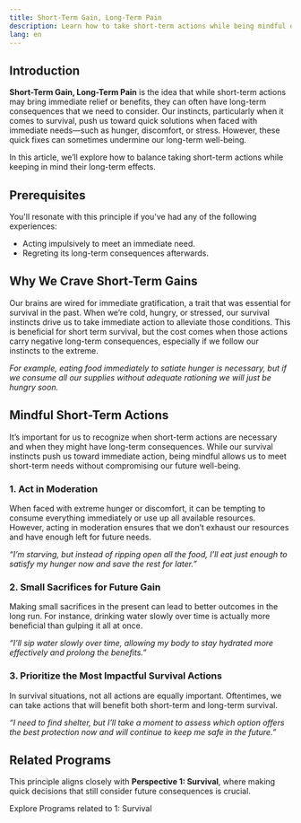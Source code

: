 ```yaml
---
title: Short-Term Gain, Long-Term Pain  
description: Learn how to take short-term actions while being mindful of the long-term consequences they might carry.  
lang: en  
---
```


## Introduction

**Short-Term Gain, Long-Term Pain** is the idea that while short-term actions may bring immediate relief or benefits, they can often have long-term consequences that we need to consider. Our instincts, particularly when it comes to survival, push us toward quick solutions when faced with immediate needs—such as hunger, discomfort, or stress. However, these quick fixes can sometimes undermine our long-term well-being.

In this article, we’ll explore how to balance taking short-term actions while keeping in mind their long-term effects.

## Prerequisites

You'll resonate with this principle if you've had any of the following experiences:  
- Acting impulsively to meet an immediate need.
- Regreting its long-term consequences afterwards.

## Why We Crave Short-Term Gains

Our brains are wired for immediate gratification, a trait that was essential for survival in the past. When we’re cold, hungry, or stressed, our survival instincts drive us to take immediate action to alleviate those conditions. This is beneficial for short term survival, but the cost comes when those actions carry negative long-term consequences, especially if we follow our instincts to the extreme.

*For example, eating food immediately to satiate hunger is necessary, but if we consume all our supplies without adequate rationing we will just be hungry soon.*

## Mindful Short-Term Actions

It’s important for us to recognize when short-term actions are necessary and when they might have long-term consequences. While our survival instincts push us toward immediate action, being mindful allows us to meet short-term needs without compromising our future well-being.

### 1. Act in Moderation

When faced with extreme hunger or discomfort, it can be tempting to consume everything immediately or use up all available resources. However, acting in moderation ensures that we don’t exhaust our resources and have enough left for future needs.

_“I’m starving, but instead of ripping open all the food, I’ll eat just enough to satisfy my hunger now and save the rest for later.”_

### 2. Small Sacrifices for Future Gain

Making small sacrifices in the present can lead to better outcomes in the long run. For instance, drinking water slowly over time is actually more beneficial than gulping it all at once.

_“I’ll sip water slowly over time, allowing my body to stay hydrated more effectively and prolong the benefits.”_

### 3. Prioritize the Most Impactful Survival Actions

In survival situations, not all actions are equally important. Oftentimes, we can take actions that will benefit both short-term and long-term survival.

_“I need to find shelter, but I’ll take a moment to assess which option offers the best protection now and will continue to keep me safe in the future.”_

## Related Programs

This principle aligns closely with **Perspective 1: Survival**, where making quick decisions that still consider future consequences is crucial.

<ButtonLink to="/unlock-your-potential/programs?filters=LEVEL_1">Explore Programs related to 1: Survival</ButtonLink>